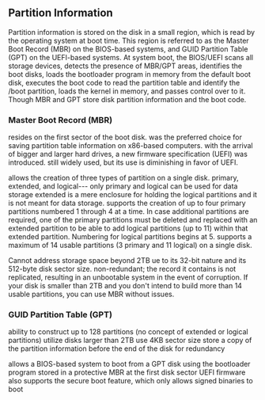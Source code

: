 ## Partition Information


Partition information is stored on the disk in a small region, which is read by the operating system at boot time. 
This region is referred to as the Master Boot Record (MBR) on the BIOS-based systems, and GUID Partition Table (GPT) on the UEFI-based systems. 
At system boot, the BIOS/UEFI scans all storage devices, detects the presence of MBR/GPT areas, identifies the boot disks, loads the bootloader program in memory from the default boot disk, executes the boot code to read the partition table and identify the /boot partition, loads the kernel in memory, and passes control over to it. 
Though MBR and GPT store disk partition information and the boot code.


### Master Boot Record (MBR) 


resides on the first sector of the boot disk. 
was the preferred choice for saving partition table information on x86-based
computers.
with the arrival of bigger and larger hard drives, a new firmware specification (UEFI) was introduced. 
still widely used, but its use is diminishing in favor of UEFI.


allows the creation of three types of partition on a single disk.
primary, extended, and logical--- 
only primary and logical can be used for data storage
extended is a mere enclosure for holding the logical partitions and it is not meant for data storage. 
supports the creation of up to four primary partitions numbered 1 through 4 at a time. 
In case additional partitions are required, one of the primary partitions must be deleted and replaced with an extended
partition to be able to add logical partitions (up to 11) within that extended partition. 
Numbering for logical partitions begins at 5. 
supports a maximum of 14 usable partitions (3 primary and 11 logical) on a single disk.

Cannot address storage space beyond 2TB ue to its 32-bit nature and its 512-byte disk sector size. 
non-redundant; the record it contains is not replicated, resulting in an unbootable system in the event of corruption. 
If your disk is smaller than 2TB and you don't intend to build more than 14 usable partitions, you can use MBR
without issues. 

### GUID Partition Table (GPT) 


ability to construct up to 128 partitions (no concept of extended or logical partitions)
utilize disks larger than 2TB
use 4KB sector size
store a copy of the partition information before the end of the disk for redundancy


allows a BIOS-based system to boot from a GPT disk using the bootloader program stored in a protective MBR at the first disk sector
UEFI firmware also supports the secure boot feature, which only allows signed binaries to boot

